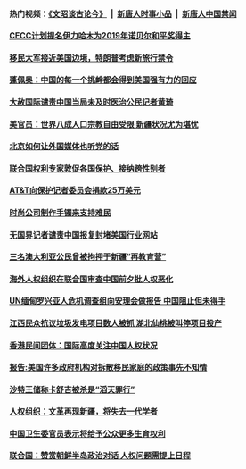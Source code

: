 #### 热门视频：[《文昭谈古论今》](https://github.com/gfw-breaker/wenzhao/blob/master/README.md?t=10270932) &nbsp;|&nbsp; [新唐人时事小品](https://github.com/gfw-breaker/ntdtv-comedy/blob/master/README.md?t=10270932) &nbsp;|&nbsp; [新唐人中国禁闻](https://github.com/gfw-breaker/ntdtv-news/blob/master/README.md?t=10270932)

#### [CECC计划提名伊力哈木为2019年诺贝尔和平奖得主](../pages/z_yyqerqvo/4631121.md?t=10270932) 

#### [移民大军接近美国边境，特朗普考虑新旅行禁令](../pages/z_yyqerqvo/4631081.md?t=10270932) 

#### [蓬佩奥：中国的每一个挑衅都会得到美国强有力的回应](../pages/z_yyqerqvo/4631048.md?t=10270932) 

#### [大赦国际谴责中国当局未及时医治公民记者黄琦](../pages/z_yyqerqvo/4631064.md?t=10270932) 

#### [美官员：世界八成人口宗教自由受限 新疆状况尤为堪忧](../pages/z_yyqerqvo/4630899.md?t=10270932) 

#### [北京如何让外国媒体也听党的话](../pages/z_yyqerqvo/4629589.md?t=10270932) 

#### [联合国权利专家敦促各国保护、接纳跨性别者](../pages/z_yyqerqvo/4629489.md?t=10270932) 

#### [AT&T向保护记者委员会捐款25万美元](../pages/z_yyqerqvo/4629494.md?t=10270932) 

#### [时尚公司制作手镯来支持难民](../pages/z_yyqerqvo/4629089.md?t=10270932) 

#### [无国界记者谴责中国报复封堵美国行业网站 ](../pages/z_yyqerqvo/4629073.md?t=10270932) 

#### [三名澳大利亚公民曾被拘押于新疆“再教育营” ](../pages/z_yyqerqvo/4628793.md?t=10270932) 

#### [海外人权组织在联合国审查中国前夕批人权恶化](../pages/z_yyqerqvo/4628712.md?t=10270932) 

#### [UN缅甸罗兴亚人危机调查组向安理会做报告 中国阻止但未得手](../pages/z_yyqerqvo/4628466.md?t=10270932) 

#### [江西民众抗议垃圾发电项目数人被抓 湖北仙桃被叫停项目投产](../pages/z_yyqerqvo/4628457.md?t=10270932) 

#### [香港民间团体：国际高度关注中国人权状况](../pages/z_yyqerqvo/4628407.md?t=10270932) 

#### [报告:美国许多政府机构对拆散移民家庭的政策事先不知情](../pages/z_yyqerqvo/4627915.md?t=10270932) 

#### [沙特王储称卡舒吉被杀是“滔天罪行”](../pages/z_yyqerqvo/4627757.md?t=10270932) 

#### [人权组织：文革再现新疆，将失去一代学者](../pages/z_yyqerqvo/4627632.md?t=10270932) 

#### [中国卫生委官员表示将给予公众更多生育权利](../pages/z_yyqerqvo/4627065.md?t=10270932) 

#### [联合国：赞赏朝鲜半岛政治对话  人权问题需提上日程](../pages/z_yyqerqvo/4626331.md?t=10270932) 

